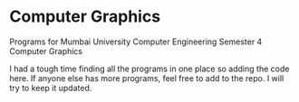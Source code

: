 # Computer Graphics
Programs for Mumbai University Computer Engineering Semester 4 Computer Graphics

I had a tough time finding all the programs in one place so adding the code here. If anyone else has more programs, feel free to add to the repo. I will try to keep it updated.
